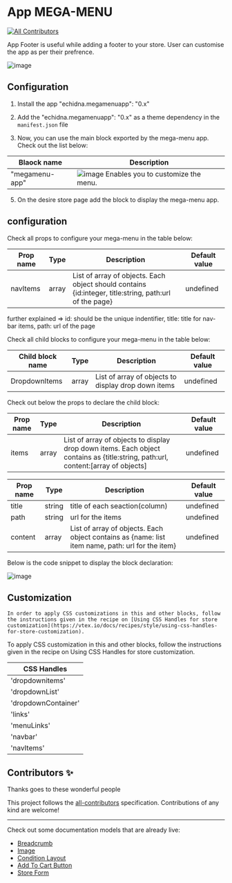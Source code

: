 
# App MEGA-MENU

<!-- DOCS-IGNORE:start -->
<!-- ALL-CONTRIBUTORS-BADGE:START - Do not remove or modify this section -->
[![All Contributors](https://img.shields.io/badge/all_contributors-0-orange.svg?style=flat-square)](#contributors-)
<!-- ALL-CONTRIBUTORS-BADGE:END -->
<!-- DOCS-IGNORE:end -->

App Footer is useful while adding a footer to your store. User can customise the app as per their prefrence.

![image](https://user-images.githubusercontent.com/93201110/153180447-6d301081-ff0a-4d4e-8b55-e53fe4c7ef69.png)

## Configuration 

1. Install the app "echidna.megamenuapp": "0.x"
2. Add the "echidna.megamenuapp": "0.x" as a theme dependency in the `manifest.json` file

3. Now, you can use the main block exported by the mega-menu app. Check out the list below:

| Blaock name    |           Description    |                                                                                                                             
| ------------ |  --------------------------------------------------------------------------------------------------------------------------------------------- | 
| "megamenu-app"     |   ![image](https://user-images.githubusercontent.com/93201110/148353803-f3e867d2-4fe0-4166-94be-c9aa271df4c4.png) Enables you to customize the menu.            |

5. On the desire store page add the block to display the mega-menu app. 

## configuration

Check all props to configure your mega-menu in the table below:

| Prop name    | Type            | Description    | Default value                                                                                                                               |
| ------------ | --------------- | --------------------------------------------------------------------------------------------------------------------------------------------- | ---------- | 
| navItems      | array       | List of array of objects. Each object should contains {id:integer, title:string, path:url of the page}      | undefined     |

further explained => id: should be the unique indentifier, title: title for nav-bar items, path: url of the page


Check all child blocks to configure your mega-menu in the table below:

| Child block name    | Type            | Description    | Default value                                                                                                                               |
| ------------ | --------------- | --------------------------------------------------------------------------------------------------------------------------------------------- | ---------- | 
| DropdownItems      | array       | List of array of objects to display drop down items     | undefined     |

Check out below the props to declare the child block:

| Prop name      | Type            | Description    | Default value                                                                                                                               |
| ------------ | --------------- | --------------------------------------------------------------------------------------------------------------------------------------------- | ---------- | 
| items      | array       | List of array of objects to display drop down items. Each object contains as {title:string, path:url, content:[array of objects]    | undefined     |

| Prop name    | Type            | Description    | Default value                                                                                                                               |
| ------------ | --------------- | --------------------------------------------------------------------------------------------------------------------------------------------- | ---------- | 
| title      | string       |  title of each seaction(column)   | undefined     |
| path      | string       |  url for the items   | undefined     |
| content      | array       |  List of array of objects. Each object contains as {name: list item name, path: url for the item} | undefined     |


Below is the code snippet to display the block declaration:

![image](https://user-images.githubusercontent.com/93201110/153182787-6d29753d-650b-478a-869b-f2bc787d6515.png)

## Customization

`In order to apply CSS customizations in this and other blocks, follow the instructions given in the recipe on [Using CSS Handles for store customization](https://vtex.io/docs/recipes/style/using-css-handles-for-store-customization).`

To apply CSS customization in this and other blocks, follow the instructions given in the recipe on Using CSS Handles for store customization.

| CSS Handles |
| ----------- | 
| 'dropdownitems'|
| 'dropdownList'|
| 'dropdownContainer'|
|  'links'|
|  'menuLinks'|
|  'navbar'|
|  'navItems'|


## Contributors ✨

Thanks goes to these wonderful people

<!-- ALL-CONTRIBUTORS-LIST:START - Do not remove or modify this section -->
<!-- prettier-ignore-start -->
<!-- markdownlint-disable -->
<!-- markdownlint-enable -->
<!-- prettier-ignore-end -->
<!-- ALL-CONTRIBUTORS-LIST:END -->

This project follows the [all-contributors](https://github.com/all-contributors/all-contributors) specification. Contributions of any kind are welcome!

<!-- DOCS-IGNORE:end -->

---- 

Check out some documentation models that are already live: 
- [Breadcrumb](https://github.com/vtex-apps/breadcrumb)
- [Image](https://vtex.io/docs/components/general/vtex.store-components/image)
- [Condition Layout](https://vtex.io/docs/components/all/vtex.condition-layout@1.1.6/)
- [Add To Cart Button](https://vtex.io/docs/components/content-blocks/vtex.add-to-cart-button@0.9.0/)
- [Store Form](https://vtex.io/docs/components/all/vtex.store-form@0.3.4/)
